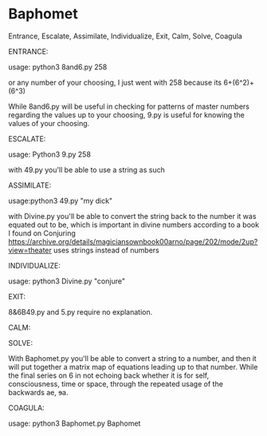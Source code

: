 # Baphomet
Entrance, Escalate, Assimilate, Individualize, Exit, Calm, Solve, Coagula


ENTRANCE:

usage: python3 8and6.py 258

or any number of your choosing, I just went with 258 because its 6+(6^2)+(6^3) 


While 8and6.py will be useful in checking for patterns of master numbers regarding the values up to your choosing, 9.py is useful for knowing the values of your choosing.

ESCALATE:

usage: Python3 9.py 258

with 49.py you'll be able to use a string as such 

ASSIMILATE:

usage:python3 49.py "my dick"

with Divine.py you'll be able to convert the string back to the number it was equated out to be, which is important in divine numbers according to a book I found on Conjuring https://archive.org/details/magiciansownbook00arno/page/202/mode/2up?view=theater  uses strings instead of numbers

INDIVIDUALIZE:

usage: python3 Divine.py "conjure"

EXIT:

8&6B49.py and 5.py require no explanation.

CALM:



SOLVE:

With Baphomet.py you'll be able to convert a string to a number, and then it will put together a matrix map of equations leading up to that number. While the final series on 6 in not echoing back whether it is for self, consciousness, time or space, through the repeated usage of the backwards ae, ɘa.

COAGULA:

usage: python3 Baphomet.py Baphomet
